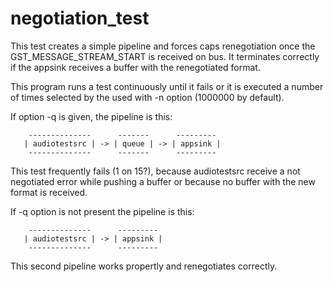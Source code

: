 negotiation_test
================

  This test creates a simple pipeline and forces caps renegotiation once the
  GST_MESSAGE_STREAM_START is received on bus. It terminates correctly if the
  appsink receives a buffer with the renegotiated format.

  This program runs a test continuously until it fails or it is executed a
  number of times selected by the used with -n option (1000000 by default).

  If option -q is given, the pipeline is this:

```
    --------------      -------      ---------
   | audiotestsrc | -> | queue | -> | appsink |
    --------------      -------      ---------
```

  This test frequently fails  (1 on 15?), because audiotestsrc receive a
  not negotiated error while pushing a buffer or because no buffer with
  the new format is received.

   If -q option is not present the pipeline is this:

```
    --------------      ---------
   | audiotestsrc | -> | appsink |
    --------------      ---------
```

  This second pipeline works propertly and renegotiates correctly.
